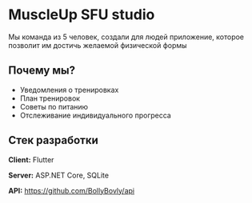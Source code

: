 # MuscleUp SFU studio

Мы команда из 5 человек, создали для людей приложение, которое позволит им достичь желаемой физической формы

## Почему мы?

- Уведомления о тренировках
- План тренировок
- Советы по питанию
- Отслеживание индивидуального прогресса

## Стек разработки

**Client:** Flutter

**Server:** ASP.NET Core, SQLite

**API:** https://github.com/BollyBovly/api
